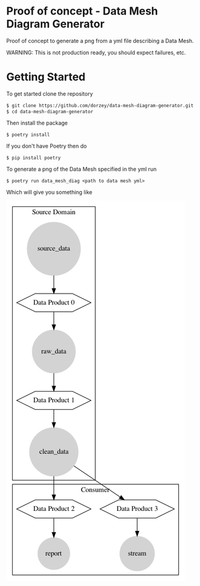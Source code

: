 # Proof of concept - Data Mesh Diagram Generator

Proof of concept to generate a png from a yml file describing a Data Mesh.

WARNING: This is not production ready, you should expect failures, etc.

# Getting Started

To get started clone the repository

```shell
$ git clone https://github.com/dorzey/data-mesh-diagram-generator.git
$ cd data-mesh-diagram-generator
```

Then install the package

```
$ poetry install
```

If you don't have Poetry then do

```shell
$ pip install poetry
```

To generate a png of the Data Mesh specified in the yml run

```shell
$ poetry run data_mesh_diag <path to data mesh yml>
```

Which will give you something like

![](example_data_mesh.png)
